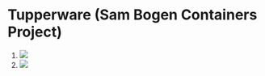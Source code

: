 # Tupperware (Sam Bogen Containers Project)

1. [![](https://github.com/samcbogen/tupperware/workflows/tests-fibonacci/badge.svg)](https://github.com/samcbogen/tupperware/actions?query=workflow%3Atests-fibonacci)
1. [![](https://github.com/samcbogen/tupperware/workflows/tests-range/badge.svg)](https://github.com/samcbogen/tupperware/actions?query=workflow%3Atests-range)
